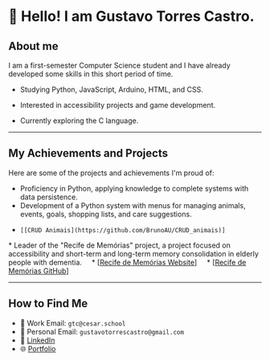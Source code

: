 # 👋 Hello! I am Gustavo Torres Castro.

## About me

I am a first-semester Computer Science student and I have already developed some skills in this short period of time.

* Studying Python, JavaScript, Arduino, HTML, and CSS.

* Interested in accessibility projects and game development.

* Currently exploring the C language.

---

## My Achievements and Projects

Here are some of the projects and achievements I'm proud of:

* Proficiency in Python, applying knowledge to complete systems with data persistence.
* Development of a Python system with menus for managing animals, events, goals, shopping lists, and care suggestions.
*     [[CRUD Animais](https://github.com/BrunoAU/CRUD_animais)]

    
* Leader of the "Recife de Memórias" project, a project focused on accessibility and short-term and long-term memory consolidation in elderly people with dementia.
    * [[Recife de Memórias Website](https://sites.google.com/cesar.school/g9-site/in%C3%ADcio)]
    * [[Recife de Memórias GitHub](https://github.com/LHFalcao/Recife_de_Memorias/blob/main)]
    
---

## How to Find Me

* 📧 Work Email: `gtc@cesar.school`
* 📧 Personal Email: `gustavotorrescastro@gmail.com`
* 💼 [LinkedIn](www.linkedin.com/in/gustavotorrescastro)
* 🌐 [Portfolio](https://tiny-croissant-84c217.netlify.app/)
